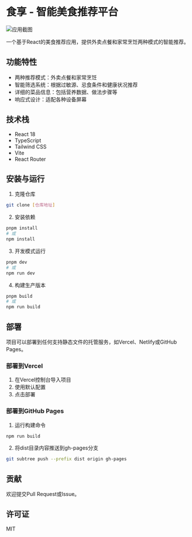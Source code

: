 # 食享 - 智能美食推荐平台

![应用截图](https://space.coze.cn/api/coze_space/gen_image?image_size=landscape_16_9&prompt=food+recommendation+app+interface&sign=71dcf9696a49b6039c435211dcf59050)

一个基于React的美食推荐应用，提供外卖点餐和家常烹饪两种模式的智能推荐。

## 功能特性

- 两种推荐模式：外卖点餐和家常烹饪
- 智能筛选系统：根据过敏源、忌食条件和健康状况推荐
- 详细的菜品信息：包括营养数据、做法步骤等
- 响应式设计：适配各种设备屏幕

## 技术栈

- React 18
- TypeScript
- Tailwind CSS
- Vite
- React Router

## 安装与运行

1. 克隆仓库
```bash
git clone [仓库地址]
```

2. 安装依赖
```bash
pnpm install
# 或
npm install
```

3. 开发模式运行
```bash
pnpm dev
# 或
npm run dev
```

4. 构建生产版本
```bash
pnpm build
# 或
npm run build
```

## 部署

项目可以部署到任何支持静态文件的托管服务，如Vercel、Netlify或GitHub Pages。

### 部署到Vercel

1. 在Vercel控制台导入项目
2. 使用默认配置
3. 点击部署

### 部署到GitHub Pages

1. 运行构建命令
```bash
npm run build
```

2. 将dist目录内容推送到gh-pages分支
```bash
git subtree push --prefix dist origin gh-pages
```

## 贡献

欢迎提交Pull Request或Issue。

## 许可证

MIT
